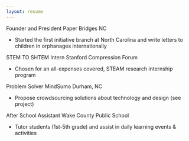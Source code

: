 ```yaml
---
layout: resume
---
```


Founder and President
Paper Bridges NC
- Started the first initiative branch at North Carolina and write letters to children in orphanages internationally 

	
STEM TO SHTEM Intern
Stanford Compression Forum
- Chosen for an all-expenses covered, STEAM research internship program 

Problem Solver
MindSumo Durham, NC
- Propose crowdsourcing solutions about technology and design (see project)

After School Assistant
Wake County Public School
- Tutor students (1st-5th grade) and assist in daily learning events & activities
